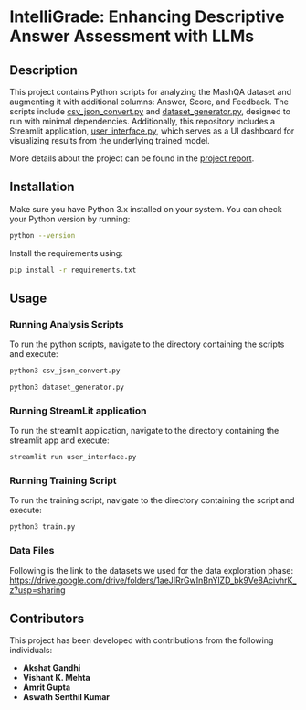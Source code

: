 # IntelliGrade: Enhancing Descriptive Answer Assessment with LLMs

## Description
This project contains Python scripts for analyzing the MashQA dataset and augmenting it with additional columns: Answer, Score, and Feedback. The scripts include [csv_json_convert.py](https://github.com/vishant-mehta/fai-project/blob/main/json_csv_convert.py) and [dataset_generator.py](https://github.com/vishant-mehta/fai-project/blob/main/dataset_generator.py), designed to run with minimal dependencies. Additionally, this repository includes a Streamlit application, [user_interface.py](https://github.com/vishant-mehta/fai-project/blob/main/user_interface.py), which serves as a UI dashboard for visualizing results from the underlying trained model.

More details about the project can be found in the [project report](https://github.com/vishant-mehta/fai-project/blob/main/FAI_Project.pdf).


## Installation
Make sure you have Python 3.x installed on your system. You can check your Python version by running:
```bash
python --version
```
Install the requirements using:
```bash
pip install -r requirements.txt
```

## Usage

### Running Analysis Scripts
To run the python scripts, navigate to the directory containing the scripts and execute:
```bash
python3 csv_json_convert.py
```
```bash
python3 dataset_generator.py
```

### Running StreamLit application
To run the streamlit application, navigate to the directory containing the streamlit app and execute:
```bash
streamlit run user_interface.py
```

### Running Training Script
To run the training script, navigate to the directory containing the script and execute:
```bash
python3 train.py
```

### Data Files
Following is the link to the datasets we used for the data exploration phase: https://drive.google.com/drive/folders/1aeJIRrGwInBnYlZD_bk9Ve8AcivhrK_z?usp=sharing

## Contributors

This project has been developed with contributions from the following individuals:

- **Akshat Gandhi** 
- **Vishant K. Mehta** 
- **Amrit Gupta** 
- **Aswath Senthil Kumar**
